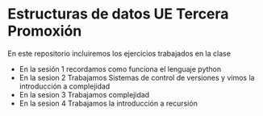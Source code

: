 # Estructuras de datos UE Tercera Promoxión
En este repositorio incluiremos los ejercicios trabajados en la clase

- En la sesión 1 recordamos como funciona el lenguaje python
- En la sesion 2 Trabajamos Sistemas de control de versiones y vimos la introducción a complejidad
- En la sesion 3 Trabajamos complejidad
- En la sesion 4 Trabajamos la introducción a recursión
